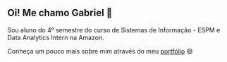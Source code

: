 ## Oi! Me chamo Gabriel 🍊

Sou aluno do 4° semestre do curso de Sistemas de Informação - ESPM e Data Analytics Intern na Amazon. 

Conheça um pouco mais sobre mim através do meu [portfólio](https://gabrielccr-555.github.io/gabrielccr-555/) 😄

<!--
**gabrielccr-555/gabrielccr-555** is a ✨ _special_ ✨ repository because its `README.md` (this file) appears on your GitHub profile.

Here are some ideas to get you started:

- 🔭 I’m currently working on ...
- 🌱 I’m currently learning ...
- 👯 I’m looking to collaborate on ...
- 🤔 I’m looking for help with ...
- 💬 Ask me about ...
- 📫 How to reach me: ...
- 😄 Pronouns: ...
- ⚡ Fun fact: ...
-->
